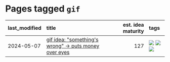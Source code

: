 # Pages tagged `gif`

|last_modified|title|est. idea maturity|tags
|:---|:---|---:|:---|
|2024-05-07|[gif idea: "something's wrong" -> puts money over eyes](../ducktales_gif.md)|127|[![](https://img.shields.io/badge/tag-art-50c04b)](../tags/art.md) [![](https://img.shields.io/badge/tag-ducktales-e13c2b)](../tags/ducktales.md) [![](https://img.shields.io/badge/tag-gif-297b32)](../tags/gif.md)|